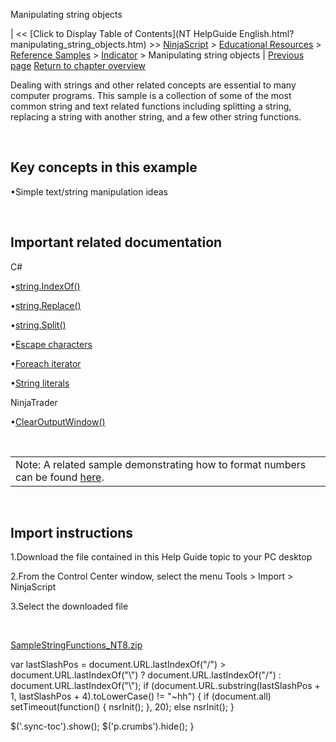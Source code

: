 ﻿










 


Manipulating string objects







| &lt;&lt; [Click to Display Table of Contents](NT HelpGuide English.html?manipulating_string_objects.htm) &gt;&gt;
 [NinjaScript](ninjascript.htm) &gt; [Educational Resources](educational_resources.htm) &gt; [Reference Samples](reference_samples.htm) &gt; [Indicator](indicator2.htm) &gt;
Manipulating string objects | [Previous page](manipulating_datetime_objects.htm)
[Return to chapter overview](indicator2.htm)










Dealing with strings and other related concepts are essential to many computer programs. This sample is a collection of some of the most common string and text related functions including splitting a string, replacing a string with another string, and a few other string functions.


 


Key concepts in this example
----------------------------


•Simple text/string manipulation ideas

 


Important related documentation
-------------------------------


C#


•[string.IndexOf()](https://learn.microsoft.com/en-us/dotnet/api/system.string.indexof?view=netframework-4.8)

•[string.Replace()](https://learn.microsoft.com/en-us/dotnet/api/system.string.replace?view=netframework-4.8)

•[string.Split()](https://learn.microsoft.com/en-us/dotnet/api/system.string.split?view=netframework-4.8)

•[Escape characters](http://msdn.microsoft.com/en-us/library/h21280bw.aspx)

•[Foreach iterator](https://learn.microsoft.com/en-us/dotnet/csharp/language-reference/statements/iteration-statements)

•[String literals](https://learn.microsoft.com/en-us/dotnet/csharp/programming-guide/strings/)

NinjaTrader


•[ClearOutputWindow()](http://www.ninjatrader.com/support/helpGuides/nt8/en-us/clearoutputwindow.htm?zoom_highlightsub=ClearOutputWindow)

 




|  |
| --- |
| Note: A related sample demonstrating how to format numbers can be found [here](formatting_numbers.htm). |



 


Import instructions
-------------------


1.Download the file contained in this Help Guide topic to your PC desktop

2.From the Control Center window, select the menu Tools &gt; Import &gt; NinjaScript

3.Select the downloaded file

 


[SampleStringFunctions\_NT8.zip](https://ninjatrader.com/support/helpGuides/nt8/samples/SampleStringFunctions_NT8.zip)





 
 var lastSlashPos = document.URL.lastIndexOf("/") &gt; document.URL.lastIndexOf("\\") ? document.URL.lastIndexOf("/") : document.URL.lastIndexOf("\\");
 if (document.URL.substring(lastSlashPos + 1, lastSlashPos + 4).toLowerCase() != "~hh") {
 if (document.all) setTimeout(function() {
 nsrInit();
 }, 20);
 else nsrInit();
 }
 
 
 $('.sync-toc').show();
 $('p.crumbs').hide();
 }
 
 
 



